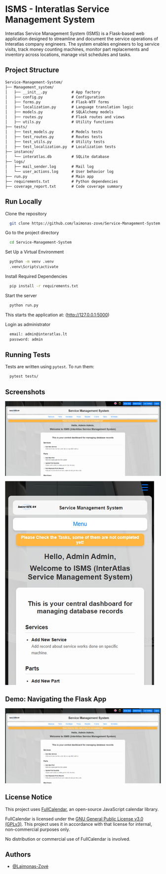 # ISMS - Interatlas Service Management System

Interatlas Service Management System (ISMS) is a Flask-based web application designed to streamline and document the service operations of Interatlas company engineers. The system enables engineers to log service visits, track money counting machines, monitor part replacements and inventory across locations, manage visit schedules and tasks.

## Project Structure

```
Service-Management-System/
├── Management_system/
│   ├── __init__.py           # App factory
│   ├── config.py             # Configuration
│   ├── forms.py              # Flask-WTF forms
│   ├── localization.py       # Language translation logic
│   ├── models.py             # SQLAlchemy models
│   ├── routes.py             # Flask routes and views
│   ├── utils.py              # Utility functions
├── tests/
│   ├── test_models.py        # Models tests
│   ├── test_routes.py        # Routes tests
│   ├── test_utils.py         # Utility tests
│   ├── test_localization.py  # Localization tests
├── instance/
│   └── interatlas.db         # SQLite database
├── logs/
│   ├── mail_sender.log       # Mail log
│   └── user_actions.log      # User behavior log
├── run.py                    # Main app
├── requirements.txt          # Python dependencies
├── coverage_report.txt       # Code coverage summary
```

## Run Locally

Clone the repository

```bash
  git clone https://github.com/laimonas-zove/Service-Management-System
```

Go to the project directory

```bash
  cd Service-Management-System
```

Set Up a Virtual Environment

```bash
  python -m venv .venv
  .venv\Scripts\activate
```

Install Required Dependencies

```bash
  pip install -r requirements.txt
```

Start the server

```bash
  python run.py
```

This starts the application at: (http://127.0.0.1:5000)

Login as administrator

```bash
  email: admin@interatlas.lt
  password: admin
```

## Running Tests

Tests are written using `pytest`. To run them:

```bash
  pytest tests/
```

## Screenshots

![Index Screenshot](./Management_system/static/images/index_view.png)

![Index_mobile Screenshot](./Management_system/static/images/index_view_mobile.png)

## Demo: Navigating the Flask App

[![Watch the video](./Management_system/static/images/index_view.png)](https://youtu.be/zQJtHI-ed6E)

## License Notice

This project uses [FullCalendar](https://fullcalendar.io), an open-source JavaScript calendar library.

FullCalendar is licensed under the [GNU General Public License v3.0 (GPLv3)](https://www.gnu.org/licenses/gpl-3.0.html). This project uses it in accordance with that license for internal, non-commercial purposes only.

No distribution or commercial use of FullCalendar is involved.

## Authors

- [@Laimonas-Zovė](https://github.com/laimonas-zove)
